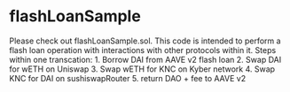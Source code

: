 # flashLoanSample

Please check out flashLoanSample.sol. This code is intended to perform a flash loan operation with interactions with other protocols within it. Steps within one transcation:
      1. Borrow DAI from AAVE v2 flash loan
      2. Swap DAI for wETH on Uniswap
      3. Swap wETH for KNC on Kyber network
      4. Swap KNC for DAI on sushiswapRouter
      5. return DAO + fee to AAVE v2
     
